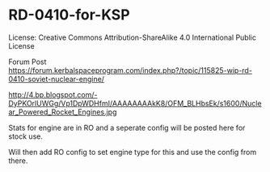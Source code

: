 # RD-0410-for-KSP

License: Creative Commons Attribution-ShareAlike 4.0 International Public License


Forum Post
https://forum.kerbalspaceprogram.com/index.php?/topic/115825-wip-rd-0410-soviet-nuclear-engine/

http://4.bp.blogspot.com/-DyPKOrlUWGg/Vp1DpWDHfmI/AAAAAAAAkK8/OFM_BLHbsEk/s1600/Nuclear_Powered_Rocket_Engines.jpg

Stats for engine are in RO and a seperate config will be posted here for stock use.

Will then add RO config to set engine type for this and use the config from there.  
